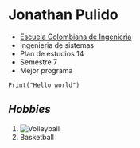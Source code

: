# **Jonathan Pulido**
- [Escuela Colombiana de Ingenieria](https://www.escuelaing.edu.co/es/)
- Ingenieria de sistemas
- Plan de estudios 14
- Semestre 7
- Mejor programa
```
Print("Hello world")
```

## *Hobbies*
1.	![Volleyball](https://nwscdn.com/media/wysiwyg/3kf/forza/FORZA_Size_5_competition_standard_volleyball_for_all_volleyball_tournaments_and_matches.jpg)
2.	Basketball